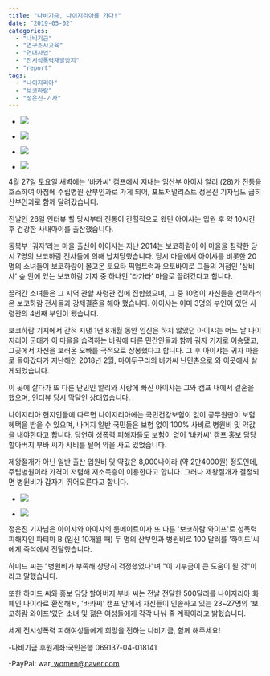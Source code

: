 ```yaml
---
title: "나비기금, 나이지리아를 가다!"
date: "2019-05-02"
categories: 
  - "나비기금"
  - "연구조사교육"
  - "연대사업"
  - "전시성폭력재발방지"
  - "report"
tags: 
  - "나이지리아"
  - "보코하람"
  - "정은진-기자"
---
```


- ![](https://r2.womenandwar.net/2019/05/photo_2019-05-03_17-30-00.jpg)
    
- ![](https://r2.womenandwar.net/2019/05/photo_2019-05-03_17-29-56.jpg)
    
- ![](https://r2.womenandwar.net/2019/05/photo_2019-05-03_17-29-54.jpg)
    
- ![](https://r2.womenandwar.net/2019/05/photo_2019-05-03_17-29-51.jpg)
    

4월 27일 토요일 새벽에는 '바카씨' 캠프에서 지내는 임산부 아이샤 알리 (28)가 진통을 호소하여 아침에 주립병원 산부인과로 가게 되어, 포토저널리스트 정은진 기자님도 급히 산부인과로 함께 달려갔습니다.

전날인 26일 인터뷰 할 당시부터 진통이 간헐적으로 왔던 아이샤는 입원 후 약 10시간 후 건강한 사내아이를 출산했습니다.

동북부 '궈자'라는 마을 출신이 아이샤는 지난 2014는 보코하람이 이 마을을 침략한 당시 7명의 보코하람 전사들에 의해 납치당했습니다. 당시 마을에서 아이샤를 비롯한 20명의 소녀들이 보코하람이 몰고온 토요타 픽업트럭과 오토바이로 그들의 거점인 '삼비사' 숲 안에 있는 보코하람 기지 중 하나인 '라가라' 마을로 끌려갔다고 합니다.

끌려간 소녀들은 그 지역 관할 사령관 집에 집합했으며, 그 중 10명이 자신들을 선택하러 온 보코하람 전사들과 강제결혼을 해야 했습니다. 아이샤는 이미 3명의 부인이 있던 사령관의 4번째 부인이 됐습니다.

보코하람 기지에서 갇혀 지낸 1년 8개월 동안 임신은 하지 않았던 아이샤는 어느 날 나이지리아 군대가 이 마을을 습격하는 바람에 다른 민간인들과 함께 궈자 기지로 이송됐고, 그곳에서 자신을 보러온 오빠를 극적으로 상봉했다고 합니다. 그 후 아이샤는 궈자 마을로 돌아갔다가 지난해인 2018년 2월, 마이두구리의 바카씨 난민촌으로 와 이곳에서 살게되었습니다.

이 곳에 살다가 또 다른 난민인 알리와 사랑에 빠진 아이샤는 그와 캠프 내에서 결혼을 했으며, 인터뷰 당시 막달인 상태였습니다.

나이지리아 현지인들에 따르면 나이지리아에는 국민건강보험이 없이 공무원만이 보험혜택을 받을 수 있으며, 나머지 일반 국민들은 보험 없이 100% 사비로 병원비 및 약값을 내야한다고 합니다. 당연히 성폭력 피해자들도 보험이 없어 '바카씨' 캠프 홍보 담당 할아버지 부바 씨가 사비를 털어 약을 사고 있었습니다.

제왕절개가 아닌 일반 출산 입원비 및 약값은 8,000나이라 (약 2만4000원) 정도인데, 주립병원이라 가격이 저렴해 저소득층이 이용한다고 합니다. 그러나 제왕절개가 결정되면 병원비가 갑자기 뛰어오른다고 합니다.

- ![](https://r2.womenandwar.net/2019/04/photo_2019-04-29_16-15-04-복사본.jpg)
    
- ![](https://r2.womenandwar.net/2019/04/photo_2019-04-29_16-15-09.jpg)
    

정은진 기자님은 아이샤와 아이샤의 룸메이트이자 또 다른 '보코하람 와이프'로 성폭력 피해자인 파티마 B (임신 10개월 째) 두 명의 산부인과 병원비로 100 달러를 '하미드'씨에게 즉석에서 전달했습니다.

하미드 씨는 "병원비가 부족해 상당히 걱정했었다"며 "이 기부금이 큰 도움이 될 것"이라고 말했습니다.

또한 하미드 씨와 홍보 담당 할아버지 부바 씨는 전날 전달한 500달러를 나이지리아 화폐인 나이라로 환전해서, '바카씨' 캠프 안에서 자신들이 인솔하고 있는 23~27명의 '보코하람 와이프'였던 소녀 및 젊은 여성들에게 각각 나눠 줄 계획이라고 밝혔습니다.

세계 전시성폭력 피해여성들에게 희망을 전하는 나비기금, 함께 해주세요!

\-나비기금 후원계좌:국민은행 069137-04-018141

\-PayPal: war\_women@naver.com
